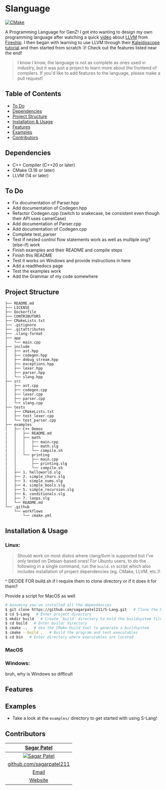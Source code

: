 # Slanguage
<!-- BADGES -->
[![CMake](https://github.com/sagarpatel211/S-Lang/actions/workflows/cmake.yml/badge.svg?branch=main)](https://github.com/sagarpatel211/S-Lang/actions/workflows/cmake.yml)


<!-- DESCRIPTION -->
A Programming Language for GenZ! I got into wanting to design my own programming language after watching a quick [video](https://www.youtube.com/watch?v=BT2Cv-Tjq7Q) about [LLVM](https://llvm.org/) from [Fireship](https://www.youtube.com/@Fireship). I then began with learning to use LLVM through their [Kaleidoscope tutorial](https://llvm.org/docs/tutorial/) and then started from scratch :)! Check out the features listed near the end!

> I know I know, the language is not as complete as ones used in industry, but it was just a project to learn more about the frontend of compilers. If you'd like to add features to the language, please make a pull request!

<!-- TABLE OF CONTENTS -->
## Table of Contents
- [To Do](#to-do)
- [Dependencies](#dependencies)
- [Project Structure](#project-structure)
- [Installation & Usage](#installation--usage)
- [Features](#features)
- [Examples](#examples)
- [Contributors](#contributors)


<!-- Dependencies AND TOOLS -->
## Dependencies
- C++ Compiler (C++20 or later)
- CMake (3.16 or later)
- LLVM (14 or later)

## To Do
- Fix documentation of Parser.hpp
- Add documentation of Codegen.hpp
- Refactor Codegen.cpp (switch to snakecase, be consistent even though their API uses camelCase)
- Add documentation of Parser.cpp
- Add documentation of Codegen.cpp
- Complete test_parser
- Test if nested control flow statements work as well as multiple ong? (else-if) work
- Finish examples and their README and compile steps
- Finish this README
- Test it works on Windows and provide instructions in here
- Add a readthedocs page
- Test the examples work
- Add the Grammar of my code somewhere


<!-- PROJECT STRUCTURE -->
## Project Structure
  ```
  ├── README.md
  ├── LICENSE
  ├── Dockerfile
  ├── CONTRIBUTORS
  ├── CMakeLists.txt
  ├── .gitignore
  ├── .gitattributes
  ├── .clang-format
  ├── app
  │   └── main.cpp
  ├── include
  │   ├── ast.hpp
  │   ├── codegen.hpp
  │   ├── debug_stream.hpp
  │   ├── exceptions.hpp
  │   ├── lexer.hpp
  │   ├── parser.hpp
  │   └── slang.hpp
  ├── src
  │   ├── ast.cpp
  │   ├── codegen.cpp
  │   ├── lexer.cpp
  │   ├── parser.cpp
  │   └── slang.cpp
  ├── tests
  │   ├── CMakeLists.txt
  │   ├── test_lexer.cpp
  │   └── test_parser.cpp
  ├── examples
  |   ├── C++ Demos
  |   │   ├── README.md
  |   │   ├── math
  |   │   │   ├── main.cpp
  |   │   │   ├── math.slg
  |   │   │   └── compile.sh
  |   │   └── printing
  |   │       ├── main.cpp
  |   │       ├── printing.slg
  |   │       └── compile.sh
  │   ├── 1. helloworld.slg
  │   ├── 2. simple_chars.slg
  │   ├── 3. simple_nums.slg
  │   ├── 4. simple_bools.slg
  │   ├── 5. simple_recursion.slg
  │   ├── 6. conditionals.slg
  │   ├── 7. loops.slg
  │   └── README.md
  └── .github
      └── workflows
          └── cmake.yml
  ```


<!-- INSTALLATION & USAGE -->
## Installation & Usage

### Linux:
> Should work on most distos where clang/llvm is supported but I've only tested on Debian-based ones!
> For Ubuntu users, to do the following in a single command, run the `build.sh` script which also includes installation of project dependencies (eg. CMake, LLVM, etc.)!

^ DECIDE FOR build.sh if I require them to clone directory or if it does it for them?

Provide a script for MacOS as well

```bash
# Assuming you've installed all the dependancies
$ git clone https://github.com/sagarpatel211/S-Lang.git   # Clone the Repository
$ cd S-Lang   # Enter project directory
$ mkdir build   # Create `build` directory to hold the buildsystem files
$ cd build   # Enter build/ directory
$ cmake ..   # Use the CMake build tool to generate a buildsystem
$ cmake --build .   # Build the program and test executables
$ cd bin   # Enter directory where executables are located
```

### MacOS

### Windows:
bruh, why is Windows so difficult


<!-- FEATURES -->
## Features
<!--
True: 
False:

- TO DO
- INCLUDE HERE THE KEYWORDS IN RESPECT TO A DICTIONARY THAT EXPLAINS THEM OR Knowyourmeme
-->

<!-- EXAMPLES -->
## Examples
- Take a look at the `examples/` directory to get started with using S-Lang!


<!-- CONTRIBUTORS -->
## Contributors

| <a href="https://github.com/sagarpatel211" target="_blank">**Sagar Patel**</a> |
| :---: |
| [![Sagar Patel](https://avatars1.githubusercontent.com/u/34544263?s=200)](https://github.com/sagarpatel211)    |
| <a href="https://github.com/sagarpatel211" target="_blank">github.com/sagarpatel211</a> |
| [Email](mailto:sa24pate@uwaterloo.ca) |
| [Website](https://sagarpatel211.github.io/) |
